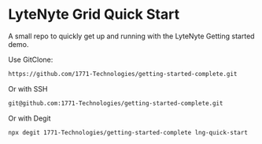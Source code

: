 # LyteNyte Grid Quick Start

A small repo to quickly get up and running with the LyteNyte Getting started demo.

Use GitClone:

```sh
https://github.com/1771-Technologies/getting-started-complete.git
```

Or with SSH

```sh
git@github.com:1771-Technologies/getting-started-complete.git
```

Or with Degit

```sh
npx degit 1771-Technologies/getting-started-complete lng-quick-start
```
